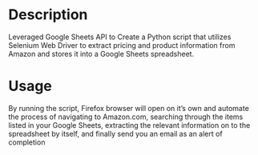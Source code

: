 # Description
Leveraged Google Sheets API to Create a Python script that utilizes Selenium Web Driver to extract pricing and product information from Amazon and stores it into a Google Sheets spreadsheet. 

# Usage
By running the script, Firefox browser will open on it’s own and automate the process of navigating to Amazon.com, searching through the items listed in your Google Sheets, extracting the relevant information on to the spreadsheet by itself, and finally send you an email as an alert of completion
